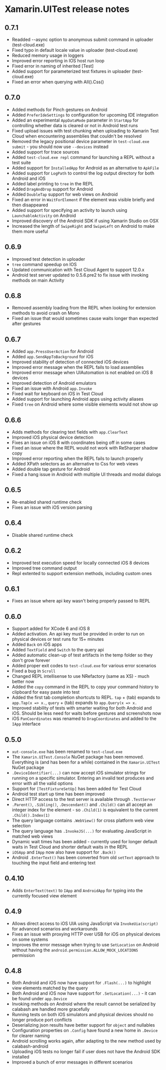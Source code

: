 # Xamarin.UITest release notes

## 0.7.1

* Readded --async option to anonymous submit command in uploader (test-cloud.exe)
* Fixed typo in default locale value in uploader (test-cloud.exe)
* Reduced memory usage in loggers
* Improved error reporting in IOS host run loop
* Fixed error in naming of inherited [Test]
* Added support for parameterized test fixtures in uploader (test-cloud.exe)
* Fixed an error when querying with All().Css()

## 0.7.0

* Added methods for Pinch gestures on Android
* Added `PreferIdeSettings` to configuration for upcoming IDE integration
* Added an experimental `AppDataMode` parameter in `StartApp` for controlling whether data is cleared or not in Android test runs
* Fixed upload issues with test chunking when uploading to Xamarin Test Cloud when encountering assemblies that couldn't be resolved
* Removed the legacy positional device parameter in `test-cloud.exe submit` - you should now use `--devices` instead
* Added support for trace sources
* Added `test-cloud.exe repl` command for launching a REPL without a test suite
* Added support for `InstalledApp` for Android as an alternative to `ApkFile`
* Added support for `LogPath` to control the log output directory for both Android and iOS
* Added label printing to `tree` in the REPL
* Added `DragAndDrop` support for Android
* Added `DoubleTap` support for web views on Android
* Fixed an error in `WaitForElement` if the element was visible briefly and then disappeared
* Added support for specifying an activity to launch using `LaunchableActivity` on Android
* Improved discovery of the Android SDK if using Xamarin Studio on OSX
* Increased the length of `SwipeRight` and `SwipeLeft` on Android to make them more useful

## 0.6.9

* Improved test detection in uploader
* `tree` command speedup on IOS
* Updated communication with Test Cloud Agent to support 12.0.x
* Android test server updated to 0.5.6.pre2 to fix issue with invoking methods on main Activity

## 0.6.8

* Removed assembly loading from the REPL when looking for extension methods to avoid crash on Mono
* Fixed an issue that would sometimes cause waits longer than expected after gestures

## 0.6.7

* Added `app.PressUserAction` for Android
* Added `app.SendAppToBackground` for iOS
* Improved stability of detection of connected iOS devices
* Improved error message when the REPL fails to load assemblies
* Improved error message when UIAutomation is not enabled on iOS 8 devices
* Improved detection of Android emulators
* Fixed an issue with Android `app.Invoke`
* Fixed wait for keyboard on iOS in Test Cloud
* Added support for launching Android apps using activity aliases
* Fixed `tree` on Android where some visible elements would not show up

## 0.6.6

* Adds methods for clearing text fields with `app.ClearText`
* Improved iOS physical device detection
* Fixes an issue on iOS 8 with coordinates being off in some cases
* Fixed an issue where the REPL would not work with ReSharper shadow copy
* Improved error reporting when the REPL fails to launch properly
* Added XPath selectors as an alternative to Css for web views
* Added double tap gesture for Android
* Fixed a hang issue in Android with multiple UI threads and modal dialogs

## 0.6.5

* Re-enabled shared runtime check
* Fixes an issue with iOS version parsing

## 0.6.4

* Disable shared runtime check 

## 0.6.2

* Improved test execution speed for locally connected iOS 8 devices
* Improved tree command output 
* Repl extented to support extension methods, including custom ones

## 0.6.1

* Fixes an issue where api key wasn't being properly passed to REPL

## 0.6.0

* Support added for XCode 6 and iOS 8
* Added activation. An api key must be provided in order to run on physical devices or test runs for 15+ minutes
* Added `Back` on iOS apps
* Added `TextField` and `Switch` to the query api
* Added automatic clean-up of test artifacts in the temp folder so they don't grow forever
* Added proper exit codes to `test-cloud.exe` for various error scenarios
* Fixed a bug in `Scroll`
* Changed REPL intellisense to use NRefactory (same as XS) - much better now
* Added the `copy` command in the REPL to copy your command history to clipboard for easy paste into test
* Added the first tab completion shortcuts to REPL. `tap` + (tab) expands to `app.Tap(x => x.`, `query` + (tab) expands to `app.Query(x => x.`
* Improved stability of tests with smarter waiting for both Android and iOS. Should be less need for waits before gestures and screenshots now
* iOS `PanCoordinates` was renamed to `DragCoordinates` and added to the `IApp` interface

## 0.5.0

* `xut-console.exe` has been renamed to `test-cloud.exe`
* The `Xamarin.UITest.Console` NuGet package has been removed. Everything is (and has been for a while) contained in the `Xamarin.UITest` NuGet package
* `.DeviceIdentifier(...)` can now accept iOS simulator strings for running on a specific simulator. Entering an invalid text produces and error with all the valid options
* Support for `[TestFixtureSetUp]` has been added for Test Cloud
* Android test start up time has been improved
* Direct HTTP access to the test server is available through `.TestServer`
* `.Parent()`, `.Sibling()`, `.Descendant()` and `.Child()` can all accept an integer index for the element - so `.Child(1)` is equivalent to the current `.Child().Index(1)`
* The query language contains `.WebView()` for cross platform web view selection
* The query language has `.InvokeJS(...)` for evaluating JavaScript in matched web views
* Dynamic wait times has been added - currently used for longer default waits in Test Cloud and shorter default waits in the REPL
* `iOSApp` and `IApp` now also have support for `.Back()`
* Android `.EnterText()` has been converted from old `setText` approach to touching the input field and entering text

## 0.4.10

* Adds `EnterText(text)` to `IApp` and `AndroidApp` for typing into the currently focused view element

## 0.4.9

* Allows direct access to iOS UIA using JavaScript via `InvokeUia(script)` for advanced scenarios and workarounds
* Fixes an issue with proxying HTTP over USB for iOS on physical devices on some systems
* Improves the error message when trying to use `SetLocation` on Android without having the `android.permission.ALLOW_MOCK_LOCATIONS` permission

## 0.4.8

* Both Android and iOS now have support for `.Flash(...)` to highlight view elements matched by the query
* Both Android and iOS now have support for `.SetLocation(...)` - it can be found under `app.Device`
* Invoking methods on Android where the result cannot be serialized by calabash are handled more gracefully
* Running tests on both iOS simulators and physical devices should no longer produce port conflicts
* Deserializing json results have better support for `object` and nullables
* Configuration properties on `.Config` have found a new home in `.Device` for clearer naming
* Android scrolling works again, after adapting to the new method used by calabash-android 
* Uploading iOS tests no longer fail if user does not have the Android SDK installed
* Improved a bunch of error messages in different scenarios
